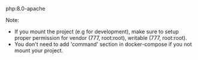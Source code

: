 php:8.0-apache

Note:

- If you mount the project (e.g for development), make sure to setup proper permission for vendor (777, root:root), writable (777, root:root).
- You don't need to add 'command' section in docker-compose if you not mount your project.
